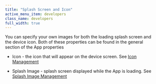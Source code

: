 ```yaml
---
title: "Splash Screen and Icon"
active_menu_item: developers
class_name: developers
full_width: true
---
```



You can specify your own images for both the loading splash screen and the device icon. Both of these properties can be found in the general section of the App properties

 - Icon - the icon that will appear on the device screen. See [Icon Management](/developers/documentation/product-guide/mobile-apps-sites/icon-management)

 - Splash Image - splash screen displayed while the App is loading. See [Splash Image Management](/developers/documentation/product-guide/mobile-apps-sites/splash-image-management)

